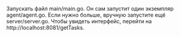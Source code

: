 Запускать файл main/main.go. Он сам запустит один экземпляр agent/agent.go. Если нужно больше, вручную запустите ещё server/server.go.
Чтобы увидеть интерфейс, перейти на http://localhost:8081/getTasks.
